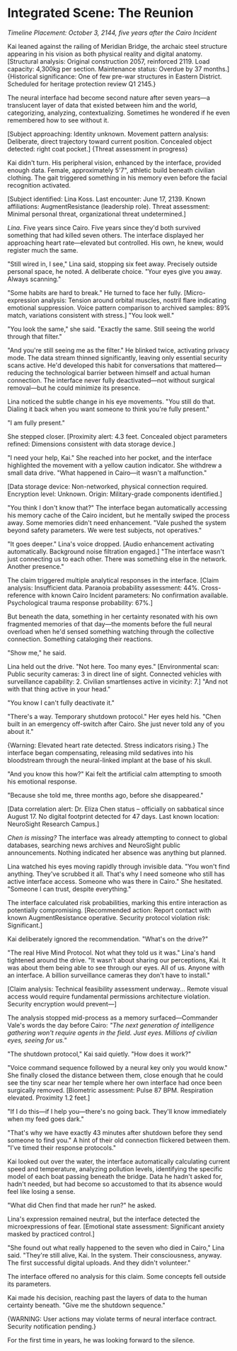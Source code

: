 # Integrated Scene: The Reunion

*Timeline Placement: October 3, 2144, five years after the Cairo Incident*

Kai leaned against the railing of Meridian Bridge, the archaic steel structure appearing in his vision as both physical reality and digital anatomy. [Structural analysis: Original construction 2057, reinforced 2119. Load capacity: 4,300kg per section. Maintenance status: Overdue by 37 months.] {Historical significance: One of few pre-war structures in Eastern District. Scheduled for heritage protection review Q1 2145.} 

The neural interface had become second nature after seven years—a translucent layer of data that existed between him and the world, categorizing, analyzing, contextualizing. Sometimes he wondered if he even remembered how to see without it.

[Subject approaching: Identity unknown. Movement pattern analysis: Deliberate, direct trajectory toward current position. Concealed object detected: right coat pocket.] {Threat assessment in progress}

Kai didn't turn. His peripheral vision, enhanced by the interface, provided enough data. Female, approximately 5'7", athletic build beneath civilian clothing. The gait triggered something in his memory even before the facial recognition activated.

[Subject identified: Lina Koss. Last encounter: June 17, 2139. Known affiliations: AugmentResistance (leadership role). Threat assessment: Minimal personal threat, organizational threat undetermined.]

_Lina._ Five years since Cairo. Five years since they'd both survived something that had killed seven others. The interface displayed her approaching heart rate—elevated but controlled. His own, he knew, would register much the same.

"Still wired in, I see," Lina said, stopping six feet away. Precisely outside personal space, he noted. A deliberate choice. "Your eyes give you away. Always scanning."

"Some habits are hard to break." He turned to face her fully. [Micro-expression analysis: Tension around orbital muscles, nostril flare indicating emotional suppression. Voice pattern comparison to archived samples: 89% match, variations consistent with stress.] "You look well."

"You look the same," she said. "Exactly the same. Still seeing the world through that filter."

"And you're still seeing me as the filter." He blinked twice, activating privacy mode. The data stream thinned significantly, leaving only essential security scans active. He'd developed this habit for conversations that mattered—reducing the technological barrier between himself and actual human connection. The interface never fully deactivated—not without surgical removal—but he could minimize its presence.

Lina noticed the subtle change in his eye movements. "You still do that. Dialing it back when you want someone to think you're fully present."

"I am fully present."

She stepped closer. [Proximity alert: 4.3 feet. Concealed object parameters refined: Dimensions consistent with data storage device.] 

"I need your help, Kai." She reached into her pocket, and the interface highlighted the movement with a yellow caution indicator. She withdrew a small data drive. "What happened in Cairo—it wasn't a malfunction."

[Data storage device: Non-networked, physical connection required. Encryption level: Unknown. Origin: Military-grade components identified.]

"You think I don't know that?" The interface began automatically accessing his memory cache of the Cairo incident, but he mentally swiped the process away. Some memories didn't need enhancement. "Vale pushed the system beyond safety parameters. We were test subjects, not operatives."

"It goes deeper." Lina's voice dropped. [Audio enhancement activating automatically. Background noise filtration engaged.] "The interface wasn't just connecting us to each other. There was something else in the network. Another presence."

The claim triggered multiple analytical responses in the interface. [Claim analysis: Insufficient data. Paranoia probability assessment: 44%. Cross-reference with known Cairo Incident parameters: No confirmation available. Psychological trauma response probability: 67%.]

But beneath the data, something in her certainty resonated with his own fragmented memories of that day—the moments before the full neural overload when he'd sensed something watching through the collective connection. Something cataloging their reactions.

"Show me," he said.

Lina held out the drive. "Not here. Too many eyes." [Environmental scan: Public security cameras: 3 in direct line of sight. Connected vehicles with surveillance capability: 2. Civilian smartlenses active in vicinity: 7.] "And not with that thing active in your head."

"You know I can't fully deactivate it."

"There's a way. Temporary shutdown protocol." Her eyes held his. "Chen built in an emergency off-switch after Cairo. She just never told any of you about it."

{Warning: Elevated heart rate detected. Stress indicators rising.} The interface began compensating, releasing mild sedatives into his bloodstream through the neural-linked implant at the base of his skull.

"And you know this how?" Kai felt the artificial calm attempting to smooth his emotional response.

"Because she told me, three months ago, before she disappeared."

[Data correlation alert: Dr. Eliza Chen status – officially on sabbatical since August 17. No digital footprint detected for 47 days. Last known location: NeuroSight Research Campus.]

_Chen is missing?_ The interface was already attempting to connect to global databases, searching news archives and NeuroSight public announcements. Nothing indicated her absence was anything but planned.

Lina watched his eyes moving rapidly through invisible data. "You won't find anything. They've scrubbed it all. That's why I need someone who still has active interface access. Someone who was there in Cairo." She hesitated. "Someone I can trust, despite everything."

The interface calculated risk probabilities, marking this entire interaction as potentially compromising. [Recommended action: Report contact with known AugmentResistance operative. Security protocol violation risk: Significant.]

Kai deliberately ignored the recommendation. "What's on the drive?"

"The real Hive Mind Protocol. Not what they told us it was." Lina's hand tightened around the drive. "It wasn't about sharing our perceptions, Kai. It was about them being able to see through our eyes. All of us. Anyone with an interface. A billion surveillance cameras they don't have to install."

[Claim analysis: Technical feasibility assessment underway... Remote visual access would require fundamental permissions architecture violation. Security encryption would prevent—]

The analysis stopped mid-process as a memory surfaced—Commander Vale's words the day before Cairo: *"The next generation of intelligence gathering won't require agents in the field. Just eyes. Millions of civilian eyes, seeing for us."*

"The shutdown protocol," Kai said quietly. "How does it work?"

"Voice command sequence followed by a neural key only you would know." She finally closed the distance between them, close enough that he could see the tiny scar near her temple where her own interface had once been surgically removed. [Biometric assessment: Pulse 87 BPM. Respiration elevated. Proximity 1.2 feet.]

"If I do this—if I help you—there's no going back. They'll know immediately when my feed goes dark."

"That's why we have exactly 43 minutes after shutdown before they send someone to find you." A hint of their old connection flickered between them. "I've timed their response protocols."

Kai looked out over the water, the interface automatically calculating current speed and temperature, analyzing pollution levels, identifying the specific model of each boat passing beneath the bridge. Data he hadn't asked for, hadn't needed, but had become so accustomed to that its absence would feel like losing a sense.

"What did Chen find that made her run?" he asked.

Lina's expression remained neutral, but the interface detected the microexpressions of fear. [Emotional state assessment: Significant anxiety masked by practiced control.] 

"She found out what really happened to the seven who died in Cairo," Lina said. "They're still alive, Kai. In the system. Their consciousness, anyway. The first successful digital uploads. And they didn't volunteer."

The interface offered no analysis for this claim. Some concepts fell outside its parameters.

Kai made his decision, reaching past the layers of data to the human certainty beneath. "Give me the shutdown sequence."

{WARNING: User actions may violate terms of neural interface contract. Security notification pending.}

For the first time in years, he was looking forward to the silence.